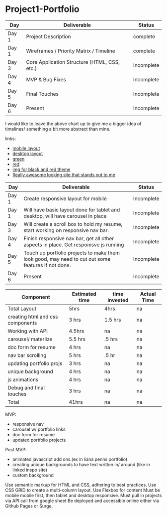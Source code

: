 # Project1-Portfolio


|  Day | Deliverable | Status
|---|---| ---|
|Day 1| Project Description | complete
|Day 1| Wireframes / Priority Matrix / Timeline | complete
|Day 3| Core Application Structure (HTML, CSS, etc.) | Incomplete
|Day 4| MVP & Bug Fixes | Incomplete
|Day 5| Final Touches | Incomplete
|Day 6| Present | Incomplete

I would like to leave the above chart up to give me a bigger idea of timelines/ something a bit more abstract than mine.


links: 
- [mobile layout](https://res.cloudinary.com/dnxx8igwb/image/upload/v1583782315/90B2AA81-83BB-40EE-9869-0D06177C3C4D_oywvo8.jpg)
- [desktop layout](https://wireframepro.mockflow.com/view/M723fba1f78894266e6adad9daa7e8c101583532357166)
- [green](https://colorideas.net/olive-green-gray-crimson-635536-color-palette/)
- [red](https://far-wake.org/png-change-blacknwhite-color-palette-24-best-color-palettes-red-white-black-grey-images-5df8bb8280182b6d810ae5b2.html)
- [img for black and red theme](https://www.123rf.com/photo_124250601_stock-vector-retro-memphis-seamless-pattern-80-90s-fashion-style-trendy-black-and-white-abstract-geometric-backgr.html)
- [Really awesome looking site that stands out to me](http://www.elsamuse.com/en/)


|  Day | Deliverable | Status
|---|---| ---|
|Day 1| Create responsive layout for mobile | Incomplete
|Day 1| Will have basic layout done for tablet and desktop, will have carousel in place | Incomplete
|Day 3| Will create a scroll box to hold my resume, start working on responsive nav bar.| Incomplete
|Day 4|  Finish responsive nav bar, get all other aspects in place. Get responisve js running | Incomplete
|Day 5| Touch up portfolio projects to make them look good, may need to cut out some features if not done.  | Incomplete
|Day 6| Present | Incomplete


| Component | Estimated time| time invested | Actual Time
|---|---| ---| ---|
|Total Layout	| 5hrs|	4hrs|na
|creating html and css components|3 hrs|1.5 hrs|na|
|Working with API	|4.5hrs| na| na
|carousel/ materlize |5.5 hrs|.5 hrs|na
|doc form for resume|4 hrs|na|na
|nav bar scrolling| 5 hrs| .5 hr | na
|updating portfolio projs|3 hrs|na |na 
|unique background|4 hrs |na |na
|js animations|4 hrs |na | na
|Debug and final touches| 3 hrs| na| na
|Total|41hrs|na|na	

MVP:
- responsive nav 
- carousel w/ portfolio links
- doc form for resume
- updated portfolio projects

Post MVP: 
- animated javascript add ons.(ex in liana penns portfolio)
- creating unique backgrounds to have text written in/ around (like in linked inspo site)
- custom background


Use semantic markup for HTML and CSS, adhering to best practices.
Use CSS GRID to create a multi-column layout.
Use Flexbox for content
Must be mobile mobile first, then tablet and desktop responsive.
Must pull in projects via API call from google sheet
Be deployed and accessible online either via Github Pages or Surge.
